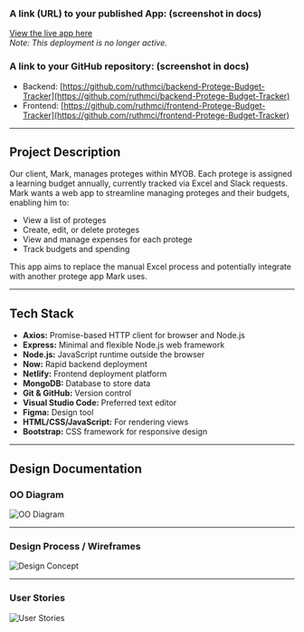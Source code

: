 ### A link (URL) to your published App: (screenshot in docs)

[View the live app here](https://proteges-budget-tracker.netlify.com)  
*Note: This deployment is no longer active.*

### A link to your GitHub repository: (screenshot in docs)

- Backend: [https://github.com/ruthmci/backend-Protege-Budget-Tracker](https://github.com/ruthmci/backend-Protege-Budget-Tracker)  
- Frontend: [https://github.com/ruthmci/frontend-Protege-Budget-Tracker](https://github.com/ruthmci/frontend-Protege-Budget-Tracker)

---

## Project Description

Our client, Mark, manages proteges within MYOB. Each protege is assigned a learning budget annually, currently tracked via Excel and Slack requests. Mark wants a web app to streamline managing proteges and their budgets, enabling him to:

- View a list of proteges  
- Create, edit, or delete proteges  
- View and manage expenses for each protege  
- Track budgets and spending  

This app aims to replace the manual Excel process and potentially integrate with another protege app Mark uses.

---

## Tech Stack

- **Axios:** Promise-based HTTP client for browser and Node.js  
- **Express:** Minimal and flexible Node.js web framework  
- **Node.js:** JavaScript runtime outside the browser  
- **Now:** Rapid backend deployment  
- **Netlify:** Frontend deployment platform  
- **MongoDB:** Database to store data  
- **Git & GitHub:** Version control  
- **Visual Studio Code:** Preferred text editor  
- **Figma:** Design tool  
- **HTML/CSS/JavaScript:** For rendering views  
- **Bootstrap:** CSS framework for responsive design  

---

## Design Documentation

### OO Diagram

![OO Diagram](https://user-images.githubusercontent.com/31295147/61612469-03351280-aca2-11e9-9a5f-7d8b4abbfb21.png)

---

### Design Process / Wireframes

![Design Concept](https://github.com/ruthmci/frontend-Protege-Budget-Tracker/blob/master/docs/Design%20Concept.png)

---

### User Stories

![User Stories](https://github.com/ruthmci/frontend-Protege-Budget-Tracker/blob/mast)
